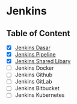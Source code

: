 # Jenkins

## Table of Content

- [x] [Jenkins Dasar](Jenkins%20Dasar.md)
- [x] [Jenkins Pipeline](Jenkins%20Pipeline.md)
- [x] [Jenkins Shared Libary](Jenkins%20Shared%20Libary.md)
- [ ] Jenkins Docker
- [ ] Jenkins Github
- [ ] Jenkins GitLab
- [ ] Jenkins Bitbucket
- [ ] Jenkins Kubernetes
